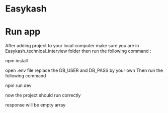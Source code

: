 # Easykash

# Run app

After adding project to your local computer
make sure you are in Easykash_technical_interview folder then
run the following command :

npm install 

open .env file
replace the DB_USER and DB_PASS by your own Then run the following command

npm run dev

now the project should run correctly

response will be empty array

